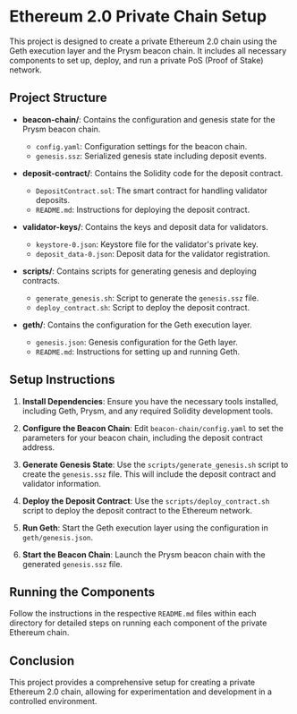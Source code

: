 # Ethereum 2.0 Private Chain Setup

This project is designed to create a private Ethereum 2.0 chain using the Geth execution layer and the Prysm beacon chain. It includes all necessary components to set up, deploy, and run a private PoS (Proof of Stake) network.

## Project Structure

- **beacon-chain/**: Contains the configuration and genesis state for the Prysm beacon chain.
  - `config.yaml`: Configuration settings for the beacon chain.
  - `genesis.ssz`: Serialized genesis state including deposit events.

- **deposit-contract/**: Contains the Solidity code for the deposit contract.
  - `DepositContract.sol`: The smart contract for handling validator deposits.
  - `README.md`: Instructions for deploying the deposit contract.

- **validator-keys/**: Contains the keys and deposit data for validators.
  - `keystore-0.json`: Keystore file for the validator's private key.
  - `deposit_data-0.json`: Deposit data for the validator registration.

- **scripts/**: Contains scripts for generating genesis and deploying contracts.
  - `generate_genesis.sh`: Script to generate the `genesis.ssz` file.
  - `deploy_contract.sh`: Script to deploy the deposit contract.

- **geth/**: Contains the configuration for the Geth execution layer.
  - `genesis.json`: Genesis configuration for the Geth layer.
  - `README.md`: Instructions for setting up and running Geth.

## Setup Instructions

1. **Install Dependencies**: Ensure you have the necessary tools installed, including Geth, Prysm, and any required Solidity development tools.

2. **Configure the Beacon Chain**: Edit `beacon-chain/config.yaml` to set the parameters for your beacon chain, including the deposit contract address.

3. **Generate Genesis State**: Use the `scripts/generate_genesis.sh` script to create the `genesis.ssz` file. This will include the deposit contract and validator information.

4. **Deploy the Deposit Contract**: Use the `scripts/deploy_contract.sh` script to deploy the deposit contract to the Ethereum network.

5. **Run Geth**: Start the Geth execution layer using the configuration in `geth/genesis.json`.

6. **Start the Beacon Chain**: Launch the Prysm beacon chain with the generated `genesis.ssz` file.

## Running the Components

Follow the instructions in the respective `README.md` files within each directory for detailed steps on running each component of the private Ethereum chain.

## Conclusion

This project provides a comprehensive setup for creating a private Ethereum 2.0 chain, allowing for experimentation and development in a controlled environment.